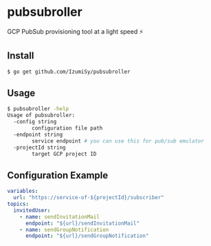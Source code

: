 # pubsubroller

GCP PubSub provisioning tool at a light speed :zap:

## Install
```bash
$ go get github.com/IzumiSy/pubsubroller
```

## Usage
```bash
$ pubsubroller -help
Usage of pubsubroller:
  -config string
    	configuration file path
  -endpoint string
    	service endpoint # you can use this for pub/sub emulator
  -projectId string
    	target GCP project ID
```

## Configuration Example
```yaml
variables:
  url: "https://service-of-${projectId}/subscriber"
topics:
  invitedUser:
    - name: sendInvitationMail
      endpoint: "${url}/sendInvitationMail"
    - name: sendGroupNotification
      endpoint: "${url}/sendGroupNotification"
```
